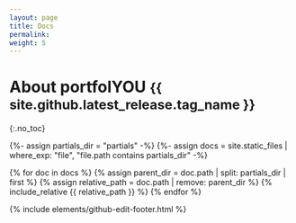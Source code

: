 ```yaml
---
layout: page
title: Docs
permalink: 
weight: 5
---
```


# About portfolYOU <small class="text-muted">{{ site.github.latest_release.tag_name }}</small>
{:.no_toc}

{%- assign partials_dir = "partials" -%}
{%- assign docs = site.static_files | where_exp: "file", "file.path contains partials_dir" -%}

{% for doc in docs %}
{% assign parent_dir = doc.path | split: partials_dir | first %}
{% assign relative_path = doc.path | remove: parent_dir %}
{% include_relative {{ relative_path }} %}
{% endfor %}

{% include elements/github-edit-footer.html %}
